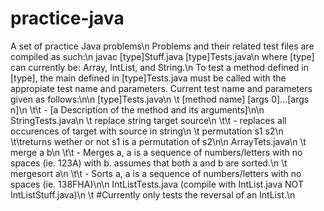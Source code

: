 # practice-java
A set of practice Java problems\n
Problems and their related test files are compiled as such:\n
javac [type]Stuff.java [type]Tests.java\n
where [type] can currently be: Array, IntList, and String.\n
To test a method defined in [type], the main defined in [type]Tests.java must be
called with the appropiate test name and parameters. Current test name and
parameters given as follows:\n\n
[type]Tests.java\n
\t [method name] [args 0]...[args n]\n
\t\t - [a Description of the method and its arguments]\n\n
StringTests.java\n
\t replace string target source\n
\t\t -  replaces all occurences of target with source in string\n
\t permutation s1 s2\n
\t\treturns wether or not s1 is a permutation of s2\n\n
ArrayTets.java\n
\t merge a b\n
\t\t - Merges a, a is a sequence of numbers/letters with no spaces (ie. 123A) with b. assumes that both a and b are sorted.\n
\t mergesort a\n
\t\t - Sorts a, a is a sequence of numbers/letters with no spaces (ie. 138FHA)\n\n
IntListTests.java (compile with IntList.java NOT IntListStuff.java)\n
\t #Currently only tests the reversal of an IntList.\n
